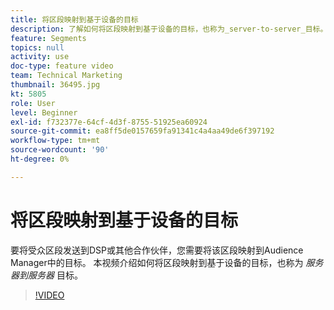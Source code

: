 ```yaml
---
title: 将区段映射到基于设备的目标
description: 了解如何将区段映射到基于设备的目标，也称为_server-to-server_目标。 要将受众区段发送到DSP或其他合作伙伴，您需要将该区段映射到Audience Manager中的目标。
feature: Segments
topics: null
activity: use
doc-type: feature video
team: Technical Marketing
thumbnail: 36495.jpg
kt: 5805
role: User
level: Beginner
exl-id: f732377e-64cf-4d3f-8755-51925ea60924
source-git-commit: ea8ff5de0157659fa91341c4a4aa49de6f397192
workflow-type: tm+mt
source-wordcount: '90'
ht-degree: 0%

---
```


# 将区段映射到基于设备的目标

要将受众区段发送到DSP或其他合作伙伴，您需要将该区段映射到Audience Manager中的目标。 本视频介绍如何将区段映射到基于设备的目标，也称为 _服务器到服务器_ 目标。

>[!VIDEO](https://video.tv.adobe.com/v/36495/?quality=12&learn=on)
